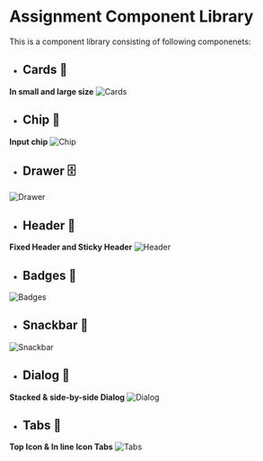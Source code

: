 # Assignment Component Library

This is a component library consisting of following componenets:

- ## Cards 🎴
**In small and large size**
![Cards](https://dev-to-uploads.s3.amazonaws.com/uploads/articles/t1y269ehgevlk55f54k2.png)

- ## Chip 📎
**Input chip**
![Chip](https://dev-to-uploads.s3.amazonaws.com/uploads/articles/q0fnqrrmh4rlsdse6nd5.png)

- ## Drawer 🗄️
![Drawer](https://dev-to-uploads.s3.amazonaws.com/uploads/articles/ruuto5armadlibh13j0w.png)

- ## Header 🧠
**Fixed Header and Sticky Header**
![Header](https://dev-to-uploads.s3.amazonaws.com/uploads/articles/vg5ib0cvypwazq3chu2w.png)

- ## Badges 💮
![Badges](https://dev-to-uploads.s3.amazonaws.com/uploads/articles/zvzf2f8keesrv46hq3tf.png)

- ## Snackbar 📁
![Snackbar](https://dev-to-uploads.s3.amazonaws.com/uploads/articles/c7k38mv0rfaw82g860lx.png)

- ## Dialog 💬
**Stacked & side-by-side Dialog**
![Dialog](https://dev-to-uploads.s3.amazonaws.com/uploads/articles/hrmndg1g0t4wo8377aq3.png)

- ## Tabs 📑
**Top Icon & In line Icon Tabs**
![Tabs](https://dev-to-uploads.s3.amazonaws.com/uploads/articles/bs3rtkuz75ipqa4qdwq9.png)

